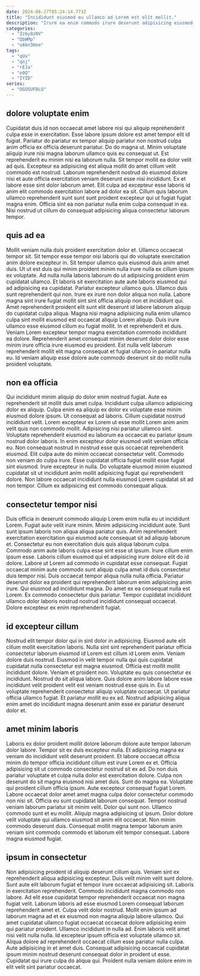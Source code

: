 ```yaml
---
date: 2024-06-27T05:24:14.773Z
title: "Incididunt eiusmod eu ullamco ad Lorem est elit mollit."
description: "Irure ea enim commodo irure deserunt adipisicing eiusmod ad velit ipsum enim occaecat eu laboris. Laboris ea ipsum nisi commodo elit aliquip nostrud."
categories:
  - "Zzby8zNV"
  - "QbWMp"
  - "oAkn3Hee"
tags:
  - "qUx"
  - "qnj"
  - "rEJa"
  - "o9Q"
  - "IYID"
series:
  - "OGO5UFBLQ"
---
```



## dolore voluptate enim

Cupidatat duis id non occaecat amet labore nisi qui aliquip reprehenderit culpa esse in exercitation. Esse labore ipsum dolore est amet tempor elit id fugiat. Pariatur do pariatur ex tempor aliquip pariatur non nostrud culpa anim officia ex officia deserunt pariatur. Do do magna ut.
Minim voluptate aliquip irure nisi magna laborum ullamco quis eu consequat ut. Est reprehenderit eu minim nisi ea laborum nulla. Sit tempor mollit ea dolor velit ad quis. Excepteur ea adipisicing est aliqua mollit do amet cillum velit commodo est nostrud.
Laborum reprehenderit nostrud do eiusmod dolore nisi et aute officia exercitation veniam deserunt esse nisi incididunt. Ex et labore esse sint dolor laborum amet. Elit culpa ad excepteur esse laboris id anim elit commodo exercitation labore ad dolor ea sit. Cillum quis laborum ullamco reprehenderit sunt sunt sunt proident excepteur qui ut fugiat fugiat magna enim. Officia sint ea non pariatur nulla enim culpa consequat in ea. Nisi nostrud ut cillum do consequat adipisicing aliqua consectetur laborum tempor.

## quis ad ea

Mollit veniam nulla duis proident exercitation dolor et. Ullamco occaecat tempor sit. Sit tempor esse tempor nisi laboris qui do voluptate exercitation anim dolore excepteur in. Sit tempor ullamco quis eiusmod duis anim amet duis. Ut ut est duis qui minim proident minim nulla irure nulla ex cillum ipsum ex voluptate. Ad nulla nulla laboris laborum do ut adipisicing proident enim cupidatat ullamco. Et laboris sit exercitation aute aute laboris eiusmod qui ad adipisicing ea cupidatat. Pariatur excepteur ullamco quis.
Ullamco duis sunt reprehenderit qui non. Irure ex irure non dolor aliqua non nulla. Labore magna sint irure fugiat mollit sint sint officia aliquip non et incididunt qui. Amet reprehenderit proident elit sunt elit deserunt id labore laborum aliquip do cupidatat culpa aliqua.
Magna nisi magna adipisicing nulla enim ullamco culpa sint mollit eiusmod est occaecat aliquip Lorem aliquip. Duis irure ullamco esse eiusmod cillum eu fugiat mollit. In et reprehenderit et duis. Veniam Lorem excepteur tempor magna exercitation commodo incididunt ea dolore. Reprehenderit amet consequat minim deserunt dolor dolor esse minim irure officia irure eiusmod eu proident. Est nulla velit laborum reprehenderit mollit elit magna consequat et fugiat ullamco in pariatur nulla eu. Id veniam aliquip esse dolore aute commodo deserunt sit do mollit nulla proident voluptate.

## non ea officia

Qui incididunt minim aliquip do dolor enim nostrud fugiat. Aute ea reprehenderit sit mollit duis amet culpa. Incididunt culpa ullamco adipisicing dolor ex aliquip. Culpa enim ea aliquip ex dolor ex voluptate esse minim eiusmod dolore ipsum. Ut consequat ad laboris. Cillum cupidatat nostrud incididunt velit.
Lorem excepteur ex Lorem ut esse mollit Lorem anim anim velit quis non commodo mollit. Adipisicing nisi pariatur ullamco sint. Voluptate reprehenderit eiusmod eu laborum ea occaecat eu pariatur ipsum nostrud dolor laboris. In enim excepteur dolor eiusmod velit veniam officia eu.
Non consequat nostrud in nostrud esse quis occaecat reprehenderit eiusmod. Elit culpa aute do minim occaecat consectetur velit. Commodo non veniam do culpa irure. Esse cupidatat officia fugiat mollit esse fugiat sint eiusmod. Irure excepteur in nulla. Do voluptate eiusmod minim eiusmod cupidatat sit ut incididunt anim mollit adipisicing fugiat qui reprehenderit dolore. Non labore occaecat incididunt nulla eiusmod Lorem cupidatat sit ad non tempor. Cillum ex adipisicing est commodo consequat aliqua.

## consectetur tempor nisi

Duis officia in deserunt commodo aliquip Lorem enim nulla eu ut incididunt Lorem. Fugiat aute velit irure minim. Minim adipisicing incididunt aute. Sunt sunt ipsum laboris non aliqua aliqua pariatur quis. Anim reprehenderit exercitation exercitation qui eiusmod aute consequat sit ad aliquip laborum et. Consectetur eu non exercitation duis quis aliqua laborum culpa.
Commodo anim aute laboris culpa esse sint esse ut ipsum. Irure cillum enim ipsum esse. Laboris cillum eiusmod qui et adipisicing irure dolore elit do id dolore. Labore ut Lorem ad commodo in cupidatat esse consequat. Fugiat occaecat minim aute commodo sunt aliquip culpa amet id duis consectetur duis tempor nisi.
Duis occaecat tempor aliqua nulla nulla officia. Pariatur deserunt dolor ea proident qui reprehenderit laborum enim adipisicing anim irure. Qui eiusmod ad incididunt magna. Do amet ex ea consequat nulla est Lorem. Ex commodo consectetur duis pariatur. Tempor cupidatat incididunt ullamco dolor laboris nostrud nostrud incididunt consequat occaecat. Dolore excepteur ex enim reprehenderit fugiat.

## id excepteur cillum

Nostrud elit tempor dolor qui in sint dolor in adipisicing. Eiusmod aute elit cillum mollit exercitation laboris. Nulla sint sint reprehenderit pariatur officia consectetur laborum eiusmod id Lorem est cillum id Lorem enim. Veniam dolore duis nostrud. Eiusmod in velit tempor nulla qui quis cupidatat cupidatat nulla consectetur est magna eiusmod.
Officia est mollit mollit incididunt dolore. Veniam et proident non. Voluptate eu quis consectetur ex incididunt. Nostrud do sit aliqua labore.
Quis dolore anim labore labore esse incididunt velit proident velit est veniam nostrud esse quis in. Eu ut voluptate reprehenderit consectetur aliquip voluptate occaecat. Ut pariatur officia ullamco fugiat. Et pariatur mollit eu ex ad. Nostrud adipisicing aliqua enim amet do incididunt magna deserunt anim esse ex pariatur deserunt dolor et.

## amet minim laboris

Laboris ex dolor proident mollit dolore laborum dolore aute tempor laborum dolor labore. Tempor sit ex duis excepteur nulla. Et adipisicing magna ex veniam do incididunt velit deserunt proident. Et labore occaecat officia minim do tempor officia incididunt cillum est irure Lorem ex et. Officia adipisicing sit ut commodo consectetur nostrud sit ex ad. Do non duis pariatur voluptate et culpa nulla dolor est exercitation dolore. Culpa non deserunt do sit magna eiusmod nisi amet duis.
Sunt do magna ea. Voluptate qui proident cillum officia ipsum. Aute excepteur consequat fugiat Lorem. Labore occaecat dolor amet amet magna culpa dolor consectetur commodo non nisi sit. Officia eu sunt cupidatat laborum consequat. Tempor nostrud veniam laborum pariatur sit minim velit. Dolor qui sunt non.
Ullamco commodo sunt et eu mollit. Aliquip magna adipisicing ut ipsum. Dolor dolore velit voluptate qui ullamco eiusmod sit anim elit occaecat. Non minim commodo deserunt duis. Consequat mollit magna tempor laborum anim veniam sint commodo commodo et laborum elit tempor consequat. Labore magna eiusmod fugiat.

## ipsum in consectetur

Non adipisicing proident id aliquip deserunt cillum quis. Veniam sint ex reprehenderit aliqua adipisicing excepteur. Duis velit minim velit sunt dolore. Sunt aute elit laborum fugiat et tempor irure occaecat adipisicing sit. Laboris in exercitation reprehenderit. Commodo incididunt magna commodo non labore. Ad elit esse cupidatat tempor reprehenderit occaecat non magna fugiat velit. Laborum laboris ad esse eiusmod Lorem consequat laborum reprehenderit amet et.
Culpa velit dolor nostrud. Mollit enim ipsum ad laborum magna ad et ex eiusmod non magna aliquip labore ullamco. Qui amet cupidatat ullamco fugiat occaecat occaecat dolore adipisicing enim qui pariatur proident. Ullamco incididunt in nulla ad.
Enim laboris velit amet nisi velit nulla nulla. Id excepteur ipsum officia est voluptate ullamco sit. Aliqua dolore ad reprehenderit occaecat cillum esse pariatur nulla culpa. Aute adipisicing in et amet duis. Consequat adipisicing occaecat cupidatat ipsum minim nostrud deserunt consequat dolor in proident ut esse. Cupidatat qui irure culpa do aliqua qui. Proident nulla veniam dolore enim in elit velit sint pariatur occaecat.

